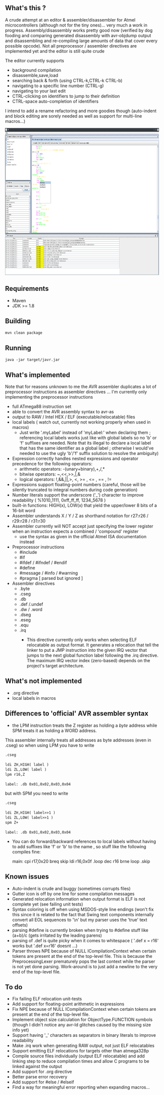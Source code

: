 ## What's this ?

A crude attempt at an editor & assembler/disassembler for Atmel microcontrollers (although not for the tiny ones)... very much a work in progress.
Assembly/disassembly works pretty good now (verified by dog fooding and comparing generated disassembly with avr-objdump output and disassembling and re-compiling large amounts of data that cover every possible opcode). 
Not all preprocessor / assembler directives are implemented yet and the editor is still quite crude 

The editor currently supports 

- background compilation
- disassemble,save,load
- searching back & forth (using CTRL-k,CTRL-k CTRL-b) 
- navigating to a specific line number (CTRL-g)
- navigating to your last edit 
- CTRL-clicking on identifiers to jump to their definition
- CTRL-space auto-completion of identifiers

I intend to add a rename refactoring and more goodies though (auto-indent and block editing are sorely needed as well as support for multi-line macros...)

<img src="https://raw.githubusercontent.com/toby1984/javr/master/screenshot.png" width="640" height="480" />

## Requirements

- Maven
- JDK >= 1.8

## Building

```
mvn clean package
```

## Running

```
java -jar target/javr.jar
``` 

## What's implemented

Note that for reasons unknown to me the AVR assembler duplicates a lot of preprocessor instructions as assembler directives ... I'm currently only implementing the preprocessor instructions

- full ATmega88 instruction set
- able to convert the AVR assembly syntax to avr-as
- output to RAW / Intel HEX / ELF (executable/relocatable) files
- local labels ( watch out, currently not working properly when used in macros) 
  - Just write '.myLabel' instead of 'myLabel:' when declaring them ; referencing local labels works just like with global labels so no 'b' or 'f' suffixes are needed. Note that its illegal to declare a local label that has the same identifier as a global label ; otherwise I would've needed to use the ugly 'b'/'f' suffix solution to resolve the ambiguity)  
- Expression correctly handles nested expressions and operator precedence for the following operators: 
  - arithmetic operators: -(unary+binary),+,/,*
  - bitwise operators: ~,<<,>>,|,&
  - logical operators: !,&&,||,>, <, >= , <= , == , !=
- Expressions support floating-point numbers (careful, those will be silently truncated to integral numbers during code generation)
- Number literals support the underscore ('_') character to improve readability ( %1010_1111, 0xff_ff_ff, 1234_5678 )
- built-in functions: HIGH(x), LOW(x) that yield the upper/lower 8 bits of a 16-bit word
- Assembler understands X / Y / Z as shorthand notation for r27:r26 / r29:r28 / r31:r30
- Assembler currently will NOT accept just specifying the lower register when an instruction expects a combined / 'compound' register 
  - use the syntax as given in the official Atmel ISA documentation instead
- Preprocessor instructions
  - #include
  - #if
  - #ifdef / #ifndef / #endif
  - #define
  - #message / #info / #warning
  - #pragma [ parsed but ignored ]
- Assembler directives
  - .byte
  - .cseg
  - .db
  - .def /.undef
  - .dw / .word
  - .dseg
  - .eseg
  - .equ
  - .irq <irq vector idx>
  	- This directive currently only works when selecting ELF relocatable as output format. It generates a relocation that tell the linker to put a JMP instruction 
          into the given IRQ vector that jumps to the next global function label following the .irq directive. The maximum IRQ vector index (zero-based) depends on the
          project's target architecture.

## What's not implemented

- .org directive
- local labels in macros

## Differences to 'official' AVR assembler syntax

- the LPM instruction treats the Z register as holding a _byte_ address while SPM treats it as holding a WORD address.
 
This assembler internally treats all addresses as byte addresses (even in .cseg) so when using LPM you have to write
  
    .cseg
   
    ldi ZH,HIGH( label )
    ldi ZL,LOW( label )
    lpm r16,Z 

    label: .db 0x01,0x02,0x03,0x04

but with SPM you need to write

    .cseg
   
    ldi ZH,HIGH( label>>1 )
    ldi ZL,LOW( label>>1 )
    spm Z+

    label: .db 0x01,0x02,0x03,0x04

- You can do forward/backward references to local labels without having to add suffixes like 'f' or 'b' to the name , so stuff like the following compiles fine:

    main:
     cpi r17,0x20
     breq skip
     ldi r16,0x0f
    .loop dec r16
     brne loop
    .skip

## Known issues

- Auto-indent is crude and buggy (sometimes corrupts files)
- Gutter icon is off by one line for some compilation messages
- Generated relocation information when output format is ELF is not complete yet (see failing unit tests) 
- Syntax coloring is off when using MSDOS-style line endings (won't fix this since it is related to the fact that Swing text components internally convert all EOL sequences to '\n' but my parser uses the 'true' text offsets)
- parsing #define is currently broken when trying to #define stuff like (a+b)/c (gets irritated by the leading parens)
- parsing of .def is quite picky when it comes to whitespace ( '.def x = r16' works but '.def x=r16' doesnt ...)
- Parser throws NPE because of NULL ICompilationContext when certain tokens are present at the end of the top-level file. This is because the PreprocessingLexer prematurely pops the last context while the parser is not yet done parsing. Work-around is to just add a newline to the very end of the top-level file.

## To do

- Fix failing ELF relocation unit-tests
- Add support for floating-point arithmetic in expressions
- Fix NPE because of NULL ICompilationContext when certain tokens are present at the end of the top-level file. 
- Implement object size calculation for ObjectType.FUNCTION symbols (though I didn't notice any avr-ld glitches caused by the missing size info yet)
- Support having '_' characters as separators in binary literals to improve readability
- Make .irq work when generating RAW output, not just ELF relocatables
- Support emitting ELF relocations for targets other than atmega328p
- Compile source files individually (output ELF relocatable) and add linking step to reduce compilation times and allow C programs to be linked against the output
- Add support for .org directive
- Better parse error recovery
- Add support for #else / #elseif
- Find a way for meaningful error reporting when expanding macros...
